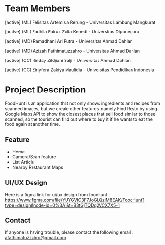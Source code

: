 # Team Members
[active] (ML) Felisitas Artemisia Rerung - Universitas Lambung Mangkurat

[active] (ML) Fadhila Fairuz Zulfa Kenedi - Universitas Diponegoro

[active] (MD) Ramadhani Ari Putra - Universitas Ahmad Dahlan

[active] (MD) Azizah Fathimatuzzahro - Universitas Ahmad Dahlan

[active] (CC) Rinday Zildjiani Salji - Universitas Ahmad Dahlan

[active] (CC) Zirlyfera Zakiya Maulidia - Universitas Pendidikan Indonesia

# Project Description
FoodHunt is an application that not only shows ingredients and recipes from scanned images, but we create other features, namely Find Resto  by using Google Maps API to show the closest places that sell food similar to those scanned, so the tourist can find out where to buy it if he wants to eat the food again at another time.

## Feature
- Home
- Camera/Scan feature
- List Article
- Nearby Restaurant Maps


## UI/UX Design
Here is a figma link for ui/ux design from foodhunt : https://www.figma.com/file/YUYGVlC3F7JoGLQziM8EAK/FoodHunt?type=design&node-id=0%3A1&t=B3tGjTQDq2VCX7X5-1

## Contact
If anyone is having trouble, please contact the following email : afathimatuzzahro@gmail.com
